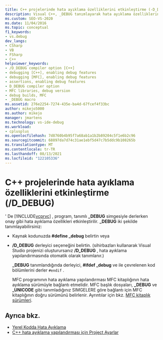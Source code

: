 ```yaml
---
title: C++ projelerinde hata ayıklama özelliklerini etkinleştirme (-D_DEBUG) | Microsoft Docs
description: Visual C++, _DEBUG tanımlayarak hata ayıklama özelliklerini etkinleştirirsiniz. Bunu nasıl yapacağınızı öğrenin ve bir MFC programını hata ayıklamak üzere bağlamayı öğrenin.
ms.custom: SEO-VS-2020
ms.date: 11/04/2016
ms.topic: conceptual
f1_keywords:
- vs.debug
dev_langs:
- CSharp
- VB
- FSharp
- C++
helpviewer_keywords:
- /D_DEBUG compiler option [C++]
- debugging [C++], enabling debug features
- debugging [MFC], enabling debug features
- assertions, enabling debug features
- D_DEBUG compiler option
- MFC libraries, debug version
- debug builds, MFC
- _DEBUG macro
ms.assetid: 276e2254-7274-435e-ba4d-67fcef4f33bc
author: mikejo5000
ms.author: mikejo
manager: jmartens
ms.technology: vs-ide-debug
ms.workload:
- cplusplus
ms.openlocfilehash: 7d8760b4b95f7a68ab1a1b2b89204c5f1e6b2c96
ms.sourcegitcommit: 68897da7d74c31ae1ebf5d47c7b5ddc9b108265b
ms.translationtype: MT
ms.contentlocale: tr-TR
ms.lasthandoff: 08/13/2021
ms.locfileid: "122105336"
---
```

# <a name="enabling-debug-features-in-c-projects-d_debug"></a>C++ projelerinde hata ayıklama özelliklerini etkinleştirme (/D_DEBUG)
' De [!INCLUDE[vcprvc](../code-quality/includes/vcprvc_md.md)] , program, tanımlı **_DEBUG** simgesiyle derlerken onay gibi hata ayıklama özellikleri etkinleştirilir. **_DEBUG** iki şekilde tanımlayabilirsiniz:

- Kaynak kodunuzda **#define _debug** belirtin veya

- **/D_DEBUG** derleyici seçeneğini belirtin. (sihirbazları kullanarak Visual Studio projenizi oluşturursanız **/D_DEBUG** , hata ayıklama yapılandırmasında otomatik olarak tanımlanır.)

  **_DEBUG** tanımlandığında derleyici, **#ifdef _debug** ve ile çevrelenen kod bölümlerini derler `#endif` .

  MFC programının hata ayıklama yapılandırması MFC kitaplığının hata ayıklama sürümüyle bağlantı etmelidir. MFC başlık dosyaları, **_DEBUG** ve **_UNICODE** gibi tanımladığınız SIMGELERE göre bağlantı için MFC kitaplığının doğru sürümünü belirlenir. Ayrıntılar için bkz. [MFC kitaplık sürümleri](/cpp/mfc/mfc-library-versions).

## <a name="see-also"></a>Ayrıca bkz.
- [Yerel Kodda Hata Ayıklama](../debugger/debugging-native-code.md)
- [C++ hata ayıklama yapılandırması için Project Ayarlar](../debugger/project-settings-for-a-cpp-debug-configuration.md)